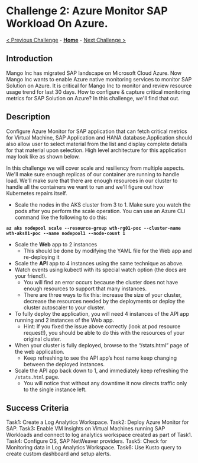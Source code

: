 # Challenge 2: Azure Monitor SAP Workload On Azure. 

[< Previous Challenge](./04-k8sdeployment.md) - **[Home](../README.md)** - [Next Challenge >](./06-deploymongo.md)

## Introduction

Mango Inc has migrated SAP landscape on Microsoft Cloud Azure. Now Mango Inc wants to enable Azure native monitoring services to monitor SAP Solution on Azure. It is critical for Mango Inc to monitor and review resource usage trend for last 30 days. How to configure & capture critical monitoring metrics for SAP Solution on Azure? In this challenge, we'll find that out.

## Description

Configure Azure Monitor for SAP application that can  fetch critical metrics for Virtual Machine, SAP Application and HANA database.Application should also allow user to select material from the list and display complete details for that material upon selection. High level architecture for this application may look like as shown below. 





In this challenge we will cover scale and resiliency from multiple aspects. We'll make sure enough replicas of our container are running to handle load. We'll make sure that there are enough resources in our cluster to handle all the containers we want to run and we'll figure out how Kubernetes repairs itself.

- Scale the nodes in the AKS cluster from 3 to 1.  Make sure you watch the pods after you perform the scale operation.  You can use an Azure CLI command like the following to do this:

**`az aks nodepool scale --resource-group wth-rg01-poc --cluster-name wth-aks01-poc --name nodepool1 --node-count 1`**

- Scale the **Web** app to 2 instances
	- This should be done by modifying the YAML file for the Web app and re-deploying it 
- Scale the **API** app to 4 instances using the same technique as above.  
- Watch events using kubectl with its special watch option (the docs are your friend!).
	- You will find an error occurs because the cluster does not have enough resources to support that many instances.
	- There are three ways to fix this: increase the size of your cluster, decrease the resources needed by the deployments or deploy the cluster autoscaler to your cluster.  
- To fully deploy the application, you will need 4 instances of the API app running and 2 instances of the Web app. 
	- Hint: If you fixed the issue above correctly (look at pod resource request!), you should be able to do this with the resources of your original cluster.
- When your cluster is fully deployed, browse to the “/stats.html” page of the web application.
	- Keep refreshing to see the API app’s host name keep changing between the deployed instances.
- Scale the API app back down to 1, and immediately keep refreshing the `/stats.html` page.
	- You will notice that without any downtime it now directs traffic only to the single instance left.

## Success Criteria

Task1: Create a Log Analytics Workspace.
Task2: Deploy Azure Monitor for SAP.
Task3: Enable VM Insights on Virtual Machines running SAP Workloads and connect to log analytics workspace created as part of Task1.
Task4: Configure OS, SAP NetWeaver providers.
Task5: Check for Monitoring data in Log Analytics Workspace.
Task6: Use Kusto query to create custom dashboard and setup alerts.
